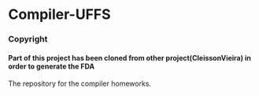 # Compiler-UFFS
### Copyright
#### Part of this project has been cloned from other project(CleissonVieira) in order to generate the FDA

The repository for the compiler homeworks.
